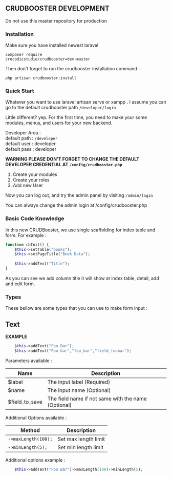 <h2>CRUDBOOSTER DEVELOPMENT</h2>
Do not use this master repository for production

<h3>Installation</h3>
Make sure you have installed newest laravel

<code>composer require crocodicstudio/crudbooster=dev-master</code>

Then don't forget to run the crudbooster installation command :
 
<code>php artisan crudbooster:install</code>

<h3>Quick Start</h3> 
Whatever you want to use laravel artisan serve or xampp . 
I assume you can go to the default crudbooster path 
<code>/developer/login</code>

Little different? yep. For the first time, you need to make your 
some modules, menus, and users for your new backend.

Developer Area : <br/>
default path : <code>/developer</code><br/>
default user : developer<br/>
default pass : developer<br/>

<strong>WARNING PLEASE DON'T FORGET TO CHANGE THE DEFAULT DEVELOPER CREDENTIAL AT 
<code>/config/crudbooster.php</code></strong>

1. Create your modules
1. Create your roles
1. Add new User

Now you can log out, and try the admin panel by visiting <code>/admin/login</code>

<quote>
You can always change the admin login at /config/crudbooster.php
</quote>

<h3>Basic Code Knowledge</h3>
In this new CRUDBooster, we use single scaffolding for index table and form. 
For example : 

```php
function cbInit() {
    $this->setTable("books");
    $this->setPageTitle("Book Data");
    
    $this->addText("Title");
}
```

As you can see we add column title it will show at index table, detail, add and edit form.

<h3>Types</h3>
These bellow are some types that you can use to make form input :
 
## Text
<strong>EXAMPLE</strong>

```php
    $this->addText("Foo Bar");
    $this->addText("Foo bar","foo_bar","field_foobar");
```

Parameters available : <br/>

| Name              | Description       |
| ----------------- | ----------------- |
| $label            | The input label (Required)   |
| $name             | The input name (Optional)    |
| $field_to_save    | The field name if not same with the name (Optional) |

Additional Options available : <br/>

| Method            | Description       |
| ------------------ | ---------------- |
| <code>->maxLength(100);</code> | Set max length limit
| <code>->minLength(5);</code> | Set min length limit |

Additional options example :
```php
    $this->addText("Foo Bar")->maxLength(100)->minLength(5);
```
